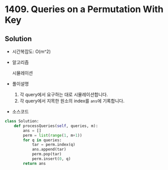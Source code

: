 # 1409. Queries on a Permutation With Key

## Solution

- 시간복잡도: O(m^2) 

- 알고리즘

  시뮬레이션

- 풀이설명

  1. 각 query에서 요구하는 대로 시뮬레이션합니다.
  2. 각 query에서 지목한 원소의 index를 `ans`에 기록합니다.

- 소스코드

```python
class Solution:
    def processQueries(self, queries, m):
        ans = []
        perm = list(range(1, m+1))
        for q in queries:
            tar = perm.index(q)
            ans.append(tar)
            perm.pop(tar)
            perm.insert(0, q)
        return ans
```

